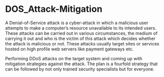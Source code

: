 # DOS_Attack-Mitigation
A Denial-of-Service attack is a cyber-attack in which a malicious user attempts to make a computer’s resource unavailable to its intended users.
These attacks can be carried out in various circumstances, the medium of carrying it out and who is the victim of this attack which decides whether the attack is malicious or not. These attacks usually target sites or services hosted on high profile web servers like payment gateways etc.

Performing DDoS attacks on the target system and coming up with mitigation strategies against the attack. The plan is a fourfold strategy that can be followed by not only trained security specialists but for everyone.
